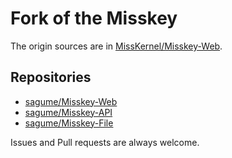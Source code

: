 # Fork of the Misskey
The origin sources are in [MissKernel/Misskey-Web](https://github.com/MissKernel/Misskey-Web).  
  
## Repositories
- [sagume/Misskey-Web](https://github.com/sagume/Misskey-Web)
- [sagume/Misskey-API](https://github.com/sagume/Misskey-API)
- [sagume/Misskey-File](https://github.com/sagume/Misskey-File)
  
Issues and Pull requests are always welcome.
